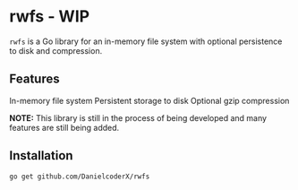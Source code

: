 # rwfs - WIP

`rwfs` is a Go library for an in-memory file system with optional persistence to disk and compression.

## Features

 In-memory file system
 Persistent storage to disk
 Optional gzip compression

**NOTE:** This library is still in the process of being developed and many features are still being added.

## Installation

```bash
go get github.com/DanielcoderX/rwfs
```
